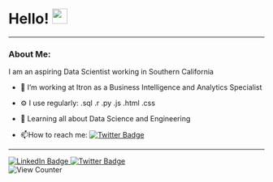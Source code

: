 <h1>
    Hello!
    <img src="https://media.giphy.com/media/hvRJCLFzcasrR4ia7z/giphy.gif" width="30px"/>
  </h1>

---

### About Me:

I am an aspiring Data Scientist working in Southern California

- :telescope: I’m working at Itron as a Business Intelligence and Analytics Specialist

- :gear: I use regularly: .sql .r .py .js .html .css

- :seedling: Learning all about Data Science and Engineering

- :mailbox:How to reach me: [![Twitter Badge](https://img.shields.io/badge/Twitter-blue?style=for-the-badge&logo=twitter&logoColor=white)](https://twitter.com/SeanPJackson)

---

<div id="badges">
  <a href="https://www.linkedin.com/in/seanpjackson/">
    <img src="https://img.shields.io/badge/LinkedIn-blue?style=for-the-badge&logo=linkedin&logoColor=white" alt="LinkedIn Badge"/>
  </a>
    <a href="https://twitter.com/SeanPJackson">
    <img src="https://img.shields.io/badge/Twitter-blue?style=for-the-badge&logo=twitter&logoColor=white" alt="Twitter Badge"/>
  </a>
</div>

<img src="https://komarev.com/ghpvc/?username=spjca&style=flat-square&color=blue" alt="View Counter"/>